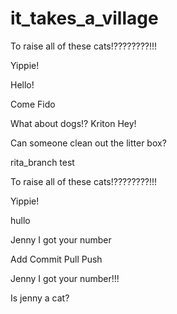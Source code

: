 # it_takes_a_village
To raise all of these cats!????????!!!

Yippie!

Hello!

Come Fido


What about dogs!?
Kriton 
Hey! 

Can someone clean out the litter box?

rita_branch test


To raise all of these cats!????????!!!

Yippie!

hullo
 
Jenny I got your number


Add Commit Pull Push

Jenny I got your number!!!

Is jenny a cat?

